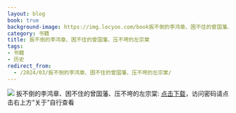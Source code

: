 ```yaml
---
layout: blog
book: true
background-image: https://img.locyoo.com/book扳不倒的李鸿章、困不住的曾国藩、压不垮的左宗棠.jpg
category: 书籍
title: 扳不倒的李鸿章、困不住的曾国藩、压不垮的左宗棠
tags:
- 书籍
- 历史
redirect_from:
  - /2024/03/扳不倒的李鸿章、困不住的曾国藩、压不垮的左宗棠/
---
```

![](https://img.locyoo.com/book扳不倒的李鸿章、困不住的曾国藩、压不垮的左宗棠.jpg)
扳不倒的李鸿章、困不住的曾国藩、压不垮的左宗棠: <a name = "ref1" href="https://url18.ctfile.com/f/50983618-1345402588-f9369d?p=3619">点击下载</a>，访问密码请点击右上方“关于”自行查看